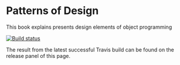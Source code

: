 # Patterns of Design

This book explains presents design elements of object programming 

[![Build status][badge]][travis]

[travis]: https://travis-ci.org/SquareBracketAssociates/PatternsOfDesign
[badge]: https://travis-ci.org/SquareBracketAssociates/Booklet-PatternsOfDesign.svg?branch=master

The result from the latest successful Travis build can be found on the release panel of this page.